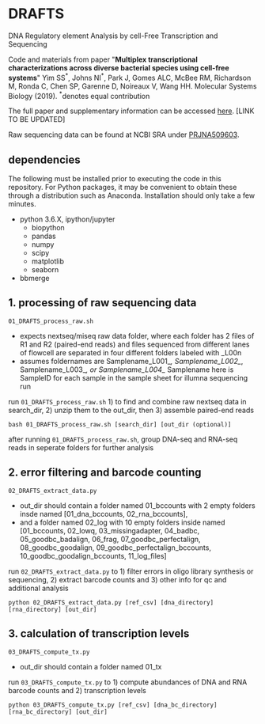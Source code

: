 # DRAFTS

DNA Regulatory element Analysis by cell-Free Transcription and Sequencing

<p>Code and materials from paper "<b>Multiplex transcriptional characterizations across diverse bacterial species using cell-free systems</b>" Yim SS<sup>*</sup>, Johns NI<sup>*</sup>, Park J, Gomes ALC, McBee RM, Richardson M, Ronda C, Chen SP, Garenne D, Noireaux V, Wang HH. Molecular Systems Biology (2019). <sup>*</sup>denotes equal contribution</p>

<p>The full paper and supplementary information can be accessed <a href="http://wanglab.c2b2.columbia.edu/publications/">here</a>. [LINK TO BE UPDATED]</p>

<p>Raw sequencing data can be found at NCBI SRA under <a href="https://www.ncbi.nlm.nih.gov/bioproject/PRJNA509603">PRJNA509603</a>.</p>

## dependencies
The following must be installed prior to executing the code in this repository. For Python packages, it may be convenient to obtain these through a distribution such as Anaconda. Installation should only take a few minutes.
<UL>
<LI>python 3.6.X, ipython/jupyter
<UL>
<LI>biopython
<LI>pandas
<LI>numpy
<LI>scipy
<LI>matplotlib
<LI>seaborn
</UL>
<LI>bbmerge
</UL>

## 1. processing of raw sequencing data
`01_DRAFTS_process_raw.sh`
- expects nextseq/miseq raw data folder, where each folder has 2 files of R1 and R2 (paired-end reads) and files sequenced from different lanes of flowcell are separated in four different folders labeled with _L00n
- assumes foldernames are Samplename_L001_*, Samplename_L002_*, Samplename_L003_*, or Samplename_L004_*
Samplename here is SampleID for each sample in the sample sheet for illumna sequencing run

run `01_DRAFTS_process_raw.sh` 1) to find and combine raw nextseq data in search_dir, 2) unzip them to the out_dir, then 3) assemble paired-end reads

```
bash 01_DRAFTS_process_raw.sh [search_dir] [out_dir (optional)]
```
after running `01_DRAFTS_process_raw.sh`, group DNA-seq and RNA-seq reads in seperate folders for further analysis

## 2. error filtering and barcode counting
`02_DRAFTS_extract_data.py`
- out_dir should contain a folder named 01_bccounts with 2 empty folders insde named [01_dna_bccounts, 02_rna_bccounts],
- and a folder named 02_log with 10 empty folders inside named [01_bccounts, 02_lowq, 03_missingadapter, 04_badbc, 05_goodbc_badalign, 06_frag, 07_goodbc_perfectalign, 08_goodbc_goodalign, 09_goodbc_perfectalign_bccounts, 10_goodbc_goodalign_bccounts, 11_log_files]

run `02_DRAFTS_extract_data.py` to 1) filter errors in oligo library synthesis or sequencing, 2) extract barcode counts and 3) other info for qc and additional analysis

```
python 02_DRAFTS_extract_data.py [ref_csv] [dna_directory] [rna_directory] [out_dir]
```

## 3. calculation of transcription levels
`03_DRAFTS_compute_tx.py`
- out_dir should contain a folder named 01_tx

run `03_DRAFTS_compute_tx.py` to 1) compute abundances of DNA and RNA barcode counts and 2) transcription levels

```
python 03_DRAFTS_compute_tx.py [ref_csv] [dna_bc_directory] [rna_bc_directory] [out_dir]
```
